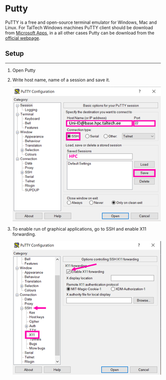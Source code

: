 # Putty

PuTTY is a free and open-source terminal emulator for Windows, Mac and Linux.
For TalTech Windows machines PuTTY client should be download from [Microsoft Apps](https://apps.microsoft.com/detail/xpfnzksklbp7rj?hl=en-US&gl=US), in a all other cases Putty can be download from the [official webpage](https://www.chiark.greenend.org.uk/~sgtatham/putty/latest.html).  

## Setup

---

1. Open Putty

2. Write host name, name of a session and save it.

	![Putty1](/pictures/putty-1.png)

3. To enable run of graphical applications, go to SSH and enable X11 forwarding.

	![Putty2](/pictures/putty-2.png)
